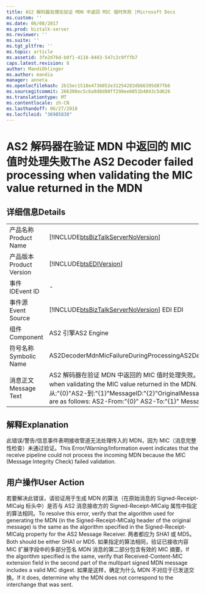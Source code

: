 ```yaml
---
title: AS2 解码器处理在验证 MDN 中返回 MIC 值时失败 |Microsoft Docs
ms.custom: ''
ms.date: 06/08/2017
ms.prod: biztalk-server
ms.reviewer: ''
ms.suite: ''
ms.tgt_pltfrm: ''
ms.topic: article
ms.assetid: 3fe2d76d-b0f1-4118-8483-547c2c9fffb7
caps.latest.revision: 8
author: MandiOhlinger
ms.author: mandia
manager: anneta
ms.openlocfilehash: 2b15ec1518e4736052e31254283db66395d87fb6
ms.sourcegitcommit: 266308ec5c6a9d8d80ff298ee6051b4843c5d626
ms.translationtype: MT
ms.contentlocale: zh-CN
ms.lasthandoff: 06/27/2018
ms.locfileid: "36985838"
---
```

# <a name="the-as2-decoder-failed-processing-when-validating-the-mic-value-returned-in-the-mdn"></a><span data-ttu-id="66f01-102">AS2 解码器在验证 MDN 中返回的 MIC 值时处理失败</span><span class="sxs-lookup"><span data-stu-id="66f01-102">The AS2 Decoder failed processing when validating the MIC value returned in the MDN</span></span>
## <a name="details"></a><span data-ttu-id="66f01-103">详细信息</span><span class="sxs-lookup"><span data-stu-id="66f01-103">Details</span></span>  
  
|                 |                                                                                                                                                                                                       |
|-----------------|-------------------------------------------------------------------------------------------------------------------------------------------------------------------------------------------------------|
|  <span data-ttu-id="66f01-104">产品名称</span><span class="sxs-lookup"><span data-stu-id="66f01-104">Product Name</span></span>   |                                                          [!INCLUDE[btsBizTalkServerNoVersion](../includes/btsbiztalkservernoversion-md.md)]                                                           |
| <span data-ttu-id="66f01-105">产品版本</span><span class="sxs-lookup"><span data-stu-id="66f01-105">Product Version</span></span> |                                                                      [!INCLUDE[btsEDIVersion](../includes/btsediversion-md.md)]                                                                       |
|    <span data-ttu-id="66f01-106">事件 ID</span><span class="sxs-lookup"><span data-stu-id="66f01-106">Event ID</span></span>     |                                                                                                   -                                                                                                   |
|  <span data-ttu-id="66f01-107">事件源</span><span class="sxs-lookup"><span data-stu-id="66f01-107">Event Source</span></span>   |                                                        [!INCLUDE[btsBizTalkServerNoVersion](../includes/btsbiztalkservernoversion-md.md)]<span data-ttu-id="66f01-108"> EDI</span><span class="sxs-lookup"><span data-stu-id="66f01-108"> EDI</span></span>                                                         |
|    <span data-ttu-id="66f01-109">组件</span><span class="sxs-lookup"><span data-stu-id="66f01-109">Component</span></span>    |                                                                                              <span data-ttu-id="66f01-110">AS2 引擎</span><span class="sxs-lookup"><span data-stu-id="66f01-110">AS2 Engine</span></span>                                                                                               |
|  <span data-ttu-id="66f01-111">符号名称</span><span class="sxs-lookup"><span data-stu-id="66f01-111">Symbolic Name</span></span>  |                                                                                <span data-ttu-id="66f01-112">AS2DecoderMdnMicFailureDuringProcessing</span><span class="sxs-lookup"><span data-stu-id="66f01-112">AS2DecoderMdnMicFailureDuringProcessing</span></span>                                                                                |
|  <span data-ttu-id="66f01-113">消息正文</span><span class="sxs-lookup"><span data-stu-id="66f01-113">Message Text</span></span>   | <span data-ttu-id="66f01-114">AS2 解码器在验证 MDN 中返回的 MIC 值时处理失败。</span><span class="sxs-lookup"><span data-stu-id="66f01-114">The AS2 Decoder failed processing when validating the MIC value returned in the MDN.</span></span>  <span data-ttu-id="66f01-115">MDN 消息的详细信息如下所示： AS2-从:"{0}"AS2-到:"{1}"MessageID:"{2}"OriginalMessageID:"{3}"</span><span class="sxs-lookup"><span data-stu-id="66f01-115">Details of the MDN message are as follows:  AS2-From:"{0}" AS2-To:"{1}" MessageID:"{2}" OriginalMessageID:"{3}"</span></span> |
  
## <a name="explanation"></a><span data-ttu-id="66f01-116">解释</span><span class="sxs-lookup"><span data-stu-id="66f01-116">Explanation</span></span>  
 <span data-ttu-id="66f01-117">此错误/警告/信息事件表明接收管道无法处理传入的 MDN，因为 MIC（消息完整性检查）未通过验证。</span><span class="sxs-lookup"><span data-stu-id="66f01-117">This Error/Warning/Information event indicates that the receive pipeline could not process the incoming MDN because the MIC (Message Integrity Check) failed validation.</span></span>  
  
## <a name="user-action"></a><span data-ttu-id="66f01-118">用户操作</span><span class="sxs-lookup"><span data-stu-id="66f01-118">User Action</span></span>  
 <span data-ttu-id="66f01-119">若要解决此错误，请验证用于生成 MDN 的算法（在原始消息的 Signed-Receipt-MICalg 标头中）是否与 AS2 消息接收方的 Signed-Receipt-MICalg 属性中指定的算法相同。</span><span class="sxs-lookup"><span data-stu-id="66f01-119">To resolve this error, verify that the algorithm used for generating the MDN (in the Signed-Receipt-MICalg header of the original message) is the same as the algorithm specified in the Signed-Receipt-MICalg property for the AS2 Message Receiver.</span></span> <span data-ttu-id="66f01-120">两者都应为 SHA1 或 MD5。</span><span class="sxs-lookup"><span data-stu-id="66f01-120">Both should be either SHA1 or MD5.</span></span> <span data-ttu-id="66f01-121">如果指定的算法相同，验证已接收内容 MIC 扩展字段中的多部分签名 MDN 消息的第二部分包含有效的 MIC 摘要。</span><span class="sxs-lookup"><span data-stu-id="66f01-121">If the algorithm specified is the same, verify that Received-Content-MIC extension field in the second part of the multipart signed MDN message includes a valid MIC digest.</span></span> <span data-ttu-id="66f01-122">如果是这样，确定为什么 MDN 不对应于已发送交换。</span><span class="sxs-lookup"><span data-stu-id="66f01-122">If it does, determine why the MDN does not correspond to the interchange that was sent.</span></span>